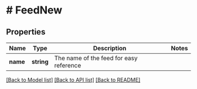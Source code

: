 # # FeedNew

## Properties

| Name     | Type       | Description                             | Notes |
| -------- | ---------- | --------------------------------------- | ----- |
| **name** | **string** | The name of the feed for easy reference |

[[Back to Model list]](../../README.md#models) [[Back to API list]](../../README.md#endpoints) [[Back to README]](../../README.md)
